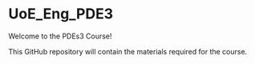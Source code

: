 # UoE_Eng_PDE3

Welcome to the PDEs3 Course!

This GitHub repository will contain the materials required for the course.
